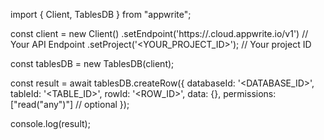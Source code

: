 import { Client, TablesDB } from "appwrite";

const client = new Client()
    .setEndpoint('https://<REGION>.cloud.appwrite.io/v1') // Your API Endpoint
    .setProject('<YOUR_PROJECT_ID>'); // Your project ID

const tablesDB = new TablesDB(client);

const result = await tablesDB.createRow({
    databaseId: '<DATABASE_ID>',
    tableId: '<TABLE_ID>',
    rowId: '<ROW_ID>',
    data: {},
    permissions: ["read("any")"] // optional
});

console.log(result);
